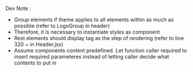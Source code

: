 
<p> Dev Note : </p>

<ul>
    <li> Group elements if theme applies to all elements within as much as possible (refer to LogoGroup in header) </li>
    <li> Therefore, it is necessary to instantiate styles as component </li>
    <li> Rest elements should display tag as the step of rendering (refer to line 320 ~ in Header.jsx)</li>
    <li> Assume components content predefined. Let function caller required to insert required parameteres instead of letting caller decide what contents to put in</li>
</ul>
